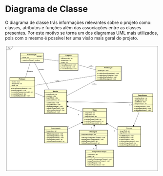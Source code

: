 # Diagrama de Classe
O diagrama de classe trás informações relevantes sobre o projeto como: classes, atributos e funções além das associações entre as classes presentes. Por este motivo se torna um dos diagramas UML mais utilizados, pois com o mesmo é possível ter uma visão mais geral do projeto.


![](../images/Diagrama_de_Classe.png)
